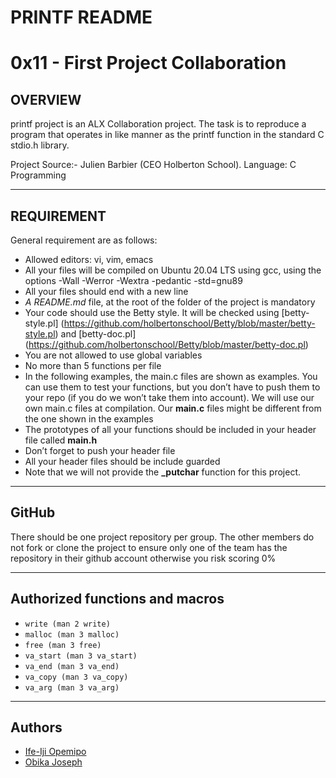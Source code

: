 # PRINTF README
# 0x11 - First Project Collaboration

## OVERVIEW

printf project is an ALX Collaboration project. The task is to reproduce a program that
operates in like manner as the printf function in the standard C stdio.h library.

Project Source:- Julien Barbier (CEO Holberton School).
Language: C Programming

****************************************************************

## REQUIREMENT
General requirement are as follows:

   - Allowed editors: vi, vim, emacs
   - All your files will be compiled on Ubuntu 20.04 LTS using gcc, using the options -Wall -Werror -Wextra -pedantic -std=gnu89
   - All your files should end with a new line
   - *A README.md* file, at the root of the folder of the project is mandatory
   - Your code should use the Betty style. It will be checked using [betty-style.pl]
(https://github.com/holbertonschool/Betty/blob/master/betty-style.pl) and [betty-doc.pl]
(https://github.com/holbertonschool/Betty/blob/master/betty-doc.pl)
   - You are not allowed to use global variables
   - No more than 5 functions per file
   - In the following examples, the main.c files are shown as examples.
You can use them to test your functions, but you don’t have to push them to your repo (if you do we won’t take them into account).
We will use our own main.c files at compilation. Our **main.c** files might be different from the one shown in the examples
   - The prototypes of all your functions should be included in your header file called **main.h**
   - Don’t forget to push your header file
   - All your header files should be include guarded
   - Note that we will not provide the **_putchar** function for this project.


****************************************************************

## GitHub
There should be one project repository per group. The other members do not fork or clone
the project to ensure only one of the team has the repository in their github account
otherwise you risk scoring 0%

****************************************************************

## Authorized functions and macros

  - `write (man 2 write)`
  - `malloc (man 3 malloc)`
  - `free (man 3 free)`
  - `va_start (man 3 va_start)`
  - `va_end (man 3 va_end)`
  - `va_copy (man 3 va_copy)`
  - `va_arg (man 3 va_arg)`

****************************************************************

## Authors
- [Ife-Iji Opemipo](https://github.com/Ope22)
- [Obika Joseph](https://github.com/Josfem-leeeds)

